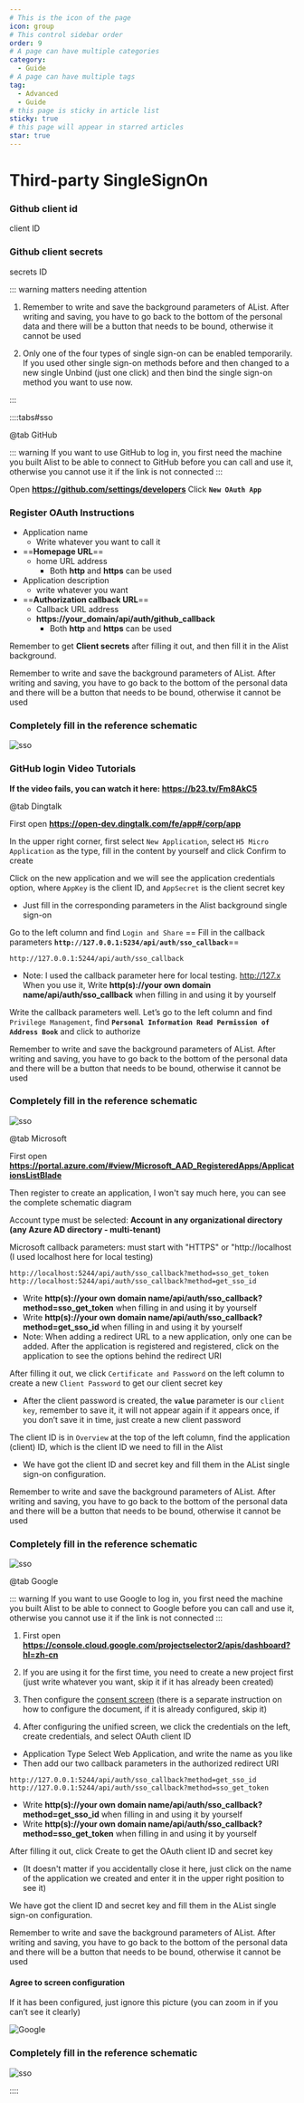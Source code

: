 ```yaml
---
# This is the icon of the page
icon: group
# This control sidebar order
order: 9
# A page can have multiple categories
category:
  - Guide
# A page can have multiple tags
tag:
  - Advanced
  - Guide
# this page is sticky in article list
sticky: true
# this page will appear in starred articles
star: true
---
```


# Third-party SingleSignOn
### Github client id

client ID

### Github client secrets

secrets ID



::: warning matters needing attention

1. Remember to write and save the background parameters of AList. After writing and saving, you have to go back to the bottom of the personal data and there will be a button that needs to be bound, otherwise it cannot be used

2. Only one of the four types of single sign-on can be enabled temporarily. If you used other single sign-on methods before and then changed to a new single Unbind (just one click) and then bind the single sign-on method you want to use now.

:::



::::tabs#sso

@tab GitHub

::: warning
If you want to use GitHub to log in, you first need the machine you built Alist to be able to connect to GitHub before you can call and use it, otherwise you cannot use it if the link is not connected
:::

Open **https://github.com/settings/developers** Click **`New OAuth App`**



### Register OAuth Instructions

- Application name
     - Write whatever you want to call it
-  ==**Homepage URL**== 
   - home URL address
     - Both **http** and **https** can be used
- Application description
   - write whatever you want
-  ==**Authorization callback URL**== 
   - Callback URL address
   - **https://your_domain/api/auth/github_callback**
     - Both **http** and **https** can be used



Remember to get **Client secrets** after filling it out, and then fill it in the Alist background.

Remember to write and save the background parameters of AList. After writing and saving, you have to go back to the bottom of the personal data and there will be a button that needs to be bound, otherwise it cannot be used

### Completely fill in the reference schematic

![sso](/img/advanced/github.png)



### GitHub login Video Tutorials

<ArtPlayer
  src="https://hub.onmicrosoft.cn/public/video/weibo?uid=7821998556&cursor=4872400300415846&raw=true" 
  poster="/img/advanced/github-login.png"
/>

**If the video fails, you can watch it here: https://b23.tv/Fm8AkC5**

@tab Dingtalk



First open **https://open-dev.dingtalk.com/fe/app#/corp/app**

In the upper right corner, first select `New Application`, select `H5 Micro Application` as the type, fill in the content by yourself and click Confirm to create

Click on the new application and we will see the application credentials option, where `AppKey` is the client ID, and `AppSecret` is the client secret key

- Just fill in the corresponding parameters in the Alist background single sign-on

Go to the left column and find `Login and Share` == Fill in the callback parameters **`http://127.0.0.1:5234/api/auth/sso_callback`**==

```Callback parameter example
http://127.0.0.1:5244/api/auth/sso_callback
```

- Note: I used the callback parameter here for local testing. http://127.x When you use it, Write **http(s)://your own domain name/api/auth/sso_callback** when filling in and using it by yourself

Write the callback parameters well. Let’s go to the left column and find `Privilege Management`, find **`Personal Information Read Permission of Address Book`** and click to authorize



Remember to write and save the background parameters of AList. After writing and saving, you have to go back to the bottom of the personal data and there will be a button that needs to be bound, otherwise it cannot be used

### Completely fill in the reference schematic

![sso](/img/advanced/dingding.png)



@tab Microsoft



First open **https://portal.azure.com/#view/Microsoft_AAD_RegisteredApps/ApplicationsListBlade**

Then register to create an application, I won't say much here, you can see the complete schematic diagram

Account type must be selected: **Account in any organizational directory (any Azure AD directory - multi-tenant)**

Microsoft callback parameters: must start with "HTTPS" or "http://localhost (I used localhost here for local testing)

```Callback parameter example
http://localhost:5244/api/auth/sso_callback?method=sso_get_token
http://localhost:5244/api/auth/sso_callback?method=get_sso_id
```

- Write **http(s)://your own domain name/api/auth/sso_callback?method=sso_get_token** when filling in and using it by yourself
- Write **http(s)://your own domain name/api/auth/sso_callback?method=get_sso_id** when filling in and using it by yourself
- Note: When adding a redirect URL to a new application, only one can be added. After the application is registered and registered, click on the application to see the options behind the redirect URI

After filling it out, we click `Certificate and Password` on the left column to create a new `Client Password` to get our client secret key

- After the client password is created, the **`value`** parameter is our `client key`, remember to save it, it will not appear again if it appears once, if you don’t save it in time, just create a new client password

The client ID is in `Overview` at the top of the left column, find the application (client) ID, which is the client ID we need to fill in the Alist

- We have got the client ID and secret key and fill them in the AList single sign-on configuration.



Remember to write and save the background parameters of AList. After writing and saving, you have to go back to the bottom of the personal data and there will be a button that needs to be bound, otherwise it cannot be used

### Completely fill in the reference schematic

![sso](/img/advanced/weiruan.png)



@tab Google

::: warning
If you want to use Google to log in, you first need the machine you built Alist to be able to connect to Google before you can call and use it, otherwise you cannot use it if the link is not connected
:::

1. First open **https://console.cloud.google.com/projectselector2/apis/dashboard?hl=zh-cn**

2. If you are using it for the first time, you need to create a new project first (just write whatever you want, skip it if it has already been created)

3. Then configure the [consent screen](#agree-to-screen-configuration) (there is a separate instruction on how to configure the document, if it is already configured, skip it)

4. After configuring the unified screen, we click the credentials on the left, create credentials, and select OAuth client ID

- Application Type Select Web Application, and write the name as you like
- Then add our two callback parameters in the authorized redirect URI

```Callback parameter example
http://127.0.0.1:5244/api/auth/sso_callback?method=get_sso_id
http://127.0.0.1:5244/api/auth/sso_callback?method=sso_get_token
```

- Write **http(s)://your own domain name/api/auth/sso_callback?method=get_sso_id** when filling in and using it by yourself
- Write **http(s)://your own domain name/api/auth/sso_callback?method=sso_get_token** when filling in and using it by yourself

After filling it out, click Create to get the OAuth client ID and secret key

- (It doesn't matter if you accidentally close it here, just click on the name of the application we created and enter it in the upper right position to see it)

We have got the client ID and secret key and fill them in the AList single sign-on configuration.



Remember to write and save the background parameters of AList. After writing and saving, you have to go back to the bottom of the personal data and there will be a button that needs to be bound, otherwise it cannot be used

#### Agree to screen configuration

If it has been configured, just ignore this picture (you can zoom in if you can’t see it clearly)

![Google](/img/drivers/google/Google-6.png)

### Completely fill in the reference schematic

![sso](/img/advanced/google.png)

::::